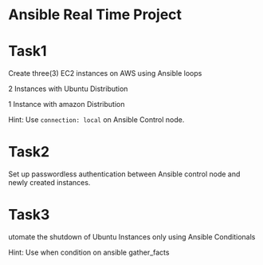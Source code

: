 # Ansible Real Time Project

# Task1

Create three(3) EC2 instances on AWS using Ansible loops

2 Instances with Ubuntu Distribution

1 Instance with amazon Distribution

Hint: Use ``` connection: local ``` on Ansible Control node.

# Task2

Set up passwordless authentication between Ansible control node and newly created instances.

# Task3

utomate the shutdown of Ubuntu Instances only using Ansible Conditionals

Hint: Use when condition on ansible gather_facts

